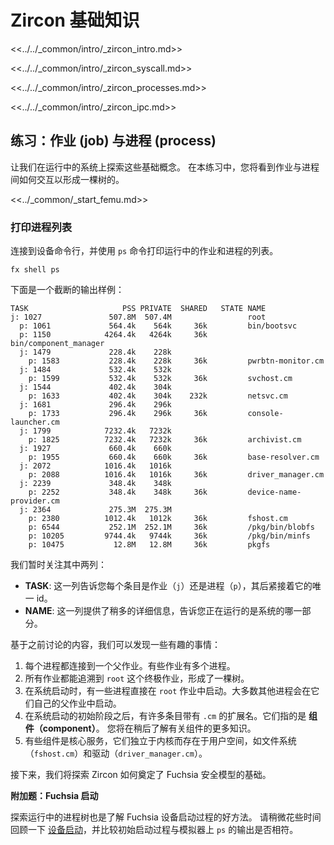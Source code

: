 <!-- # Zircon fundamentals -->
# Zircon 基础知识

<<../../_common/intro/_zircon_intro.md>>

<<../../_common/intro/_zircon_syscall.md>>

<<../../_common/intro/_zircon_processes.md>>

<<../../_common/intro/_zircon_ipc.md>>

<!-- ## Exercise: Jobs and processes -->
## 练习：作业 (job) 与进程 (process)

<!-- 
Let's explore some of these fundamental concepts on a running system. In
this exercise, you'll see how jobs and processes interact to form a tree.
 -->
让我们在运行中的系统上探索这些基础概念。
在本练习中，您将看到作业与进程间如何交互以形成一棵树的。

<<../_common/_start_femu.md>>

<!-- ### Dump the process list -->
### 打印进程列表

<!-- 
Connect to a device shell prompt and use the `ps` command to dump the list of
running jobs and processes.
 -->
连接到设备命令行，并使用 `ps` 命令打印运行中的作业和进程的列表。

```posix-terminal
fx shell ps
```

<!-- Below is a trimmed example of what the output looks like: -->
下面是一个截断的输出样例：

```none {:.devsite-disable-click-to-copy}
TASK                     PSS PRIVATE  SHARED   STATE NAME
j: 1027               507.8M  507.4M                 root
  p: 1061             564.4k    564k     36k         bin/bootsvc
  p: 1150            4264.4k   4264k     36k         bin/component_manager
  j: 1479             228.4k    228k
    p: 1583           228.4k    228k     36k         pwrbtn-monitor.cm
  j: 1484             532.4k    532k
    p: 1599           532.4k    532k     36k         svchost.cm
  j: 1544             402.4k    304k
    p: 1633           402.4k    304k    232k         netsvc.cm
  j: 1681             296.4k    296k
    p: 1733           296.4k    296k     36k         console-launcher.cm
  j: 1799            7232.4k   7232k
    p: 1825          7232.4k   7232k     36k         archivist.cm
  j: 1927             660.4k    660k
    p: 1955           660.4k    660k     36k         base-resolver.cm
  j: 2072            1016.4k   1016k
    p: 2088          1016.4k   1016k     36k         driver_manager.cm
  j: 2239             348.4k    348k
    p: 2252           348.4k    348k     36k         device-name-provider.cm
  j: 2364             275.3M  275.3M
    p: 2380          1012.4k   1012k     36k         fshost.cm
    p: 6544           252.1M  252.1M     36k         /pkg/bin/blobfs
    p: 10205         9744.4k   9744k     36k         /pkg/bin/minfs
    p: 10475           12.8M   12.8M     36k         pkgfs
```


<!-- Let's focus on two columns in the output for now: -->
我们暂时关注其中两列：

<!-- 
* **TASK**: This tells you whether each entry is a job (`j`) or process (`p`)
  followed by their unique id.
* **NAME**: This provides a little more detail about what piece of the system
  is running there.
 -->
* **TASK**: 这一列告诉您每个条目是作业（`j`）还是进程（`p`），其后紧接着它的唯一 id。
* **NAME**: 这一列提供了稍多的详细信息，告诉您正在运行的是系统的哪一部分。

<!-- 
Let's break down some interesting things here based on what we've discussed so
far:
 -->
基于之前讨论的内容，我们可以发现一些有趣的事情：

<!-- 
1. Every process is connected to a parent job. Some jobs have multiple
   processes.
1. All jobs trace back to the `root` job as the ultimate parent, forming a tree.
1. During startup, the system launches a few processes directly into the `root` job.
   Most other processes are launched under their own parent jobs.
1. After the initial startup work, many of the entries have a `.cm` extension. These
   refer to **components**, and you will learn more about them later on.
1. Some of these components are core services like filesystems (`fshost.cm`) and
   drivers (`driver_manager.cm`) that live in user space separate from the
   kernel.
 -->
1. 每个进程都连接到一个父作业。有些作业有多个进程。
1. 所有作业都能追溯到 `root` 这个终极作业，形成了一棵树。
1. 在系统启动时，有一些进程直接在 `root` 作业中启动。大多数其他进程会在它们自己的父作业中启动。
1. 在系统启动的初始阶段之后，有许多条目带有 `.cm` 的扩展名。它们指的是 **组件（component）**。
   您将在稍后了解有关组件的更多知识。
1. 有些组件是核心服务，它们独立于内核而存在于用户空间，如文件系统（`fshost.cm`）和驱动（`driver_manager.cm`）。

<!-- 
Next, we'll explore how the Zircon enables the fundamentals of Fuchsia's
security model.
 -->
接下来，我们将探索 Zircon 如何奠定了 Fuchsia 安全模型的基础。

<aside class="key-point">
  <!-- <b>Extra Credit: Fuchsia Startup</b> -->
  <b>附加题：Fuchsia 启动</b>
<!-- 
  <p>Exploring the tree of running processes is also a great way to learn about
  the startup process of a Fuchsia device. Take a moment to review
  <a href="concepts/process/everything_between_power_on_and_your_component.md">
  device startup</a> and map how the initial processes align with the
  <code>ps</code> output on the emulator.</p>
   -->
  <p>探索运行中的进程树也是了解 Fuchsia 设备启动过程的好方法。
  请稍微花些时间回顾一下 <a href="concepts/process/everything_between_power_on_and_your_component.md">
  设备启动</a>，并比较初始启动过程与模拟器上 <code>ps</code> 的输出是否相符。</p>
</aside>
